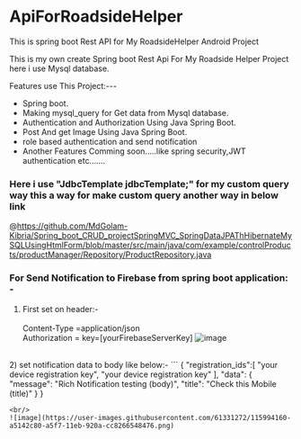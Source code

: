 # ApiForRoadsideHelper
This is spring boot Rest API for My RoadsideHelper Android Project


This is my own create Spring boot Rest Api For My Roadside Helper Project 
here i use Mysql database.


Features use This Project:---

- Spring boot.
- Making mysql_query for Get data from Mysql database.
- Authentication and Authorization Using Java Spring Boot.
- Post And get Image Using Java Spring Boot.
- role based authentication and send notification
- Another Features Comming soon.....like spring security,JWT authentication etc.......

### Here i use  "JdbcTemplate jdbcTemplate;" for my custom query way this a way for make custom query another way in below  link

@https://github.com/MdGolam-Kibria/Spring_boot_CRUD_projectSpringMVC_SpringDataJPAThHibernateMySQLUsingHtmlForm/blob/master/src/main/java/com/example/controlProducts/productManager/Repository/ProductRepository.java



### For Send Notification to Firebase from spring boot application: - <br/>
1) First set on header:- <br/><br/>
Content-Type =application/json <br/>
Authorization = key=[yourFirebaseServerKey]
![image](https://user-images.githubusercontent.com/61331272/115994185-c07f3780-a5f7-11eb-801d-97c286652a73.png)
<br/>
2) set notification data to body like below:-
```
{
    "registration_ids":[
    	 "your device registration key",
       "your device registration key"
    	],
    "data": {
    	      "message": "Rich Notification testing (body)",
            "title": "Check this Mobile (title)"
    }
}

```
<br/>
![image](https://user-images.githubusercontent.com/61331272/115994160-a5142c80-a5f7-11eb-920a-cc8266548476.png)
